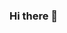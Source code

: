 ### Hi there 👋

<!--
**CookieDude24/CookieDude24** is a ✨ _special_ ✨ repository because its `README.md` (this file) appears on your GitHub profile.

Here are some ideas to get you started:

- 🌱 I’m currently learning networking 
- 💬 Ask me about my life
- 📫 How to reach me: on github
- 😄 Pronouns: he/him
- ⚡ Fun fact: web design is shitty
-->
